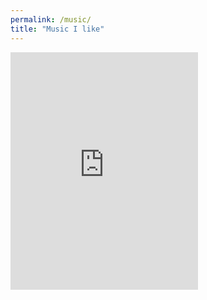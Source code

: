 ```yaml
---
permalink: /music/
title: "Music I like"
---
```


<iframe src="https://open.spotify.com/embed/album/2WT1pbYjLJciAR26yMebkH" width="300" height="380" frameborder="0" allowtransparency="true" allow="encrypted-media"></iframe>